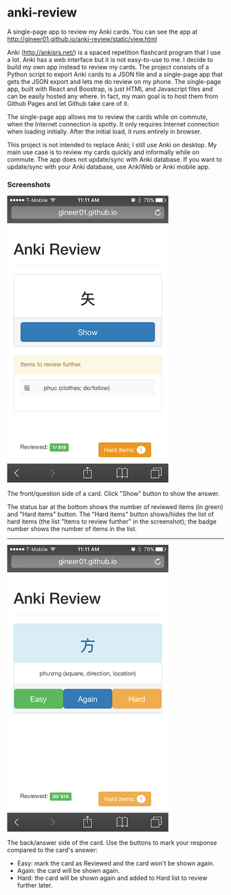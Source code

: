 # anki-review
A single-page app to review my Anki cards. You can see the app at http://gineer01.github.io/anki-review/static/view.html

Anki (http://ankisrs.net/) is a spaced repetition flashcard program that I use a lot. Anki has a web interface but it is not easy-to-use to me. I decide to build my own app instead to review my cards. The project consists of a Python script to export Anki cards to a JSON file and a single-page app that gets the JSON export and lets me do review on my phone. The single-page app, built with React and Boostrap, is just HTML and Javascript files and can be easily hosted any where. In fact, my main goal is to host them from Github Pages and let Github take care of it.

The single-page app allows me to review the cards while on commute, when the Internet connection is spotty. It only requires Internet connection when loading initially. After the initial load, it runs entirely in browser.

This project is not intended to replace Anki; I still use Anki on desktop. My main use case is to review my cards quickly and informally while on commute. The app does not update/sync with Anki database. If you want to update/sync with your Anki database, use AnkiWeb or Anki mobile app.

### Screenshots

![Question side](/Screenshot0.png)

The front/question side of a card. Click "Show" button to show the answer.

The status bar at the bottom shows the number of reviewed items (in green) and "Hard items" button. The "Hard items" button shows/hides the list of hard items (the list "Items to review further" in the screenshot); the badge number shows the number of items in the list.

----

![Answer side](/Screenshot1.png)

The back/answer side of the card. Use the buttons to mark your response compared to the card's answer:
* Easy: mark the card as Reviewed and the card won't be shown again.
* Again: the card will be shown again.
* Hard: the card will be shown again and added to Hard list to review further later.

